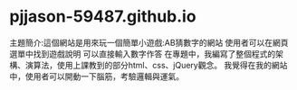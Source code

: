# pjjason-59487.github.io
主題簡介:這個網站是用來玩一個簡單小遊戲:AB猜數字的網站
使用者可以在網頁選單中找到遊戲說明
可以直接輸入數字作答
在專題中，我編寫了整個程式的架構、演算法，使用上課教到的部分html、css、jQuery觀念。
我覺得在我的網站中，使用者可以開動一下腦筋，考驗邏輯與運氣。
